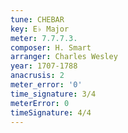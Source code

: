 ```yaml
---
tune: CHEBAR
key: E♭ Major
meter: 7.7.7.3.
composer: H. Smart
arranger: Charles Wesley
year: 1707-1788
anacrusis: 2
meter_error: '0'
time_signature: 3/4
meterError: 0
timeSignature: 4/4
---
```


